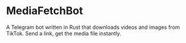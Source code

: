 # MediaFetchBot
A Telegram bot written in Rust that downloads videos and images from TikTok. Send a link, get the media file instantly.
